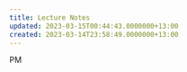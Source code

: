 ```yaml
---
title: Lecture Notes
updated: 2023-03-15T00:44:43.0000000+13:00
created: 2023-03-14T23:58:49.0000000+13:00
---
```


PM
